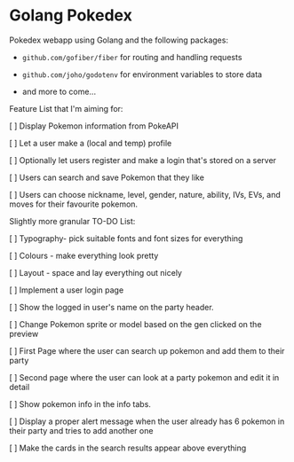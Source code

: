 # Golang Pokedex

Pokedex webapp using Golang and the following packages:

- `github.com/gofiber/fiber` for routing and handling requests

- `github.com/joho/godotenv` for environment variables to store data

- and more to come...



Feature List that I'm aiming for:

[ ] Display Pokemon information from PokeAPI

[ ] Let a user make a (local and temp) profile

[ ] Optionally let users register and make a login that's stored on a server

[ ] Users can search and save Pokemon that they like

[ ] Users can choose nickname, level, gender, nature, ability, IVs, EVs, and moves for their favourite pokemon. 


Slightly more granular TO-DO List:

[ ] Typography- pick suitable fonts and font sizes for everything

[ ] Colours - make everything look pretty

[ ] Layout - space and lay everything out nicely

[ ] Implement a user login page

[ ] Show the logged in user's name on the party header.

[ ] Change Pokemon sprite or model based on the gen clicked on the preview

[ ] First Page where the user can search up pokemon and add them to their party

[ ] Second page where the user can look at a party pokemon and edit it in detail

[ ] Show pokemon info in the info tabs.

[ ] Display a proper alert message when the user already has 6 pokemon in their party and tries to add another one

[ ] Make the cards in the search results appear above everything

